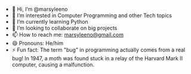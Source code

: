 - 👋 Hi, I’m @marsyleeno
- 👀 I’m interested in Computer Programming and other Tech topics
- 🌱 I’m currently learning Python
- 💞️ I’m looking to collaborate on big projects
- 📫 How to reach me: marsyleeno@gmail.com
- 😄 Pronouns: He/him
- ⚡ Fun fact: The term "bug" in programming actually comes from a real bug! In 1947, a moth was found stuck in a relay of the Harvard Mark II computer, causing a malfunction.

